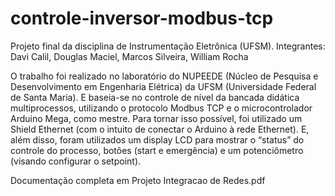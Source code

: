 # controle-inversor-modbus-tcp

Projeto final da disciplina de Instrumentação Eletrônica (UFSM).
Integrantes: Davi Calil, Douglas Maciel, Marcos Silveira, William Rocha

O trabalho foi realizado no laboratório do NUPEEDE (Núcleo de Pesquisa e
Desenvolvimento em Engenharia Elétrica) da UFSM (Universidade Federal de Santa Maria).
E baseia-se no controle de nível da bancada didática multiprocessos, utilizando o protocolo
Modbus TCP e o microcontrolador Arduino Mega, como mestre.
Para tornar isso possível, foi utilizado um Shield Ethernet (com o intuito de conectar o
Arduino à rede Ethernet). E, além disso, foram utilizados um display LCD para mostrar o
“status” do controle do processo, botões (start e emergência) e um potenciômetro (visando
configurar o setpoint).

Documentação completa em Projeto Integracao de Redes.pdf